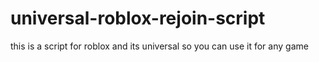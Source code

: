 # universal-roblox-rejoin-script
this is a script for roblox and its universal so you can use it for any game
